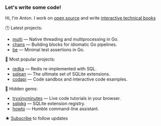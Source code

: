 ### Let's write some code!

Hi, I'm Anton. I work on [open source](https://antonz.org/tags/projects/) and write [interactive technical books](https://antonz.org/#books)

🕑 Latest projects:

- [multi](https://github.com/nalgeon/multi) — Native threading and multiprocessing in Go.
- [chans](https://github.com/nalgeon/chans) — Building blocks for idiomatic Go pipelines.
- [be](https://github.com/nalgeon/be) — Minimal test assertions in Go.

🌟 Most popular projects:

- [redka](https://github.com/nalgeon/redka) — Redis re-implemented with SQL.
- [sqlean](https://github.com/nalgeon/sqlean) — The ultimate set of SQLite extensions.
- [codapi](https://github.com/nalgeon/codapi) — Code sandbox and interactive code examples.

💎 Hidden gems:

- [tryxinyminutes](https://github.com/nalgeon/tryxinyminutes) — Live code tutorials in your browser.
- [sqlpkg](https://github.com/nalgeon/sqlpkg) — SQLite extension registry.
- [howto](https://github.com/nalgeon/howto) — Humble command-line assistant.

★ [Subscribe](https://antonz.org/subscribe/) to follow updates
